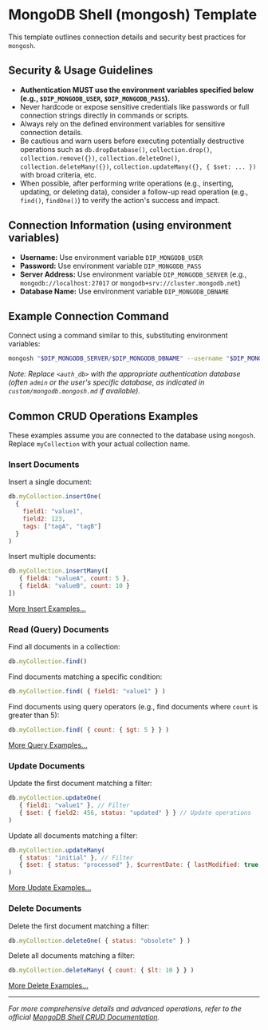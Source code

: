 # MongoDB Shell (mongosh) Template

This template outlines connection details and security best practices for `mongosh`.

## Security & Usage Guidelines

- **Authentication MUST use the environment variables specified below (e.g., `$DIP_MONGODB_USER`, `$DIP_MONGODB_PASS`).**
- Never hardcode or expose sensitive credentials like passwords or full connection strings directly in commands or scripts.
- Always rely on the defined environment variables for sensitive connection details.
- Be cautious and warn users before executing potentially destructive operations such as `db.dropDatabase()`, `collection.drop()`, `collection.remove({})`, `collection.deleteOne()`, `collection.deleteMany({})`, `collection.updateMany({}, { $set: ... })` with broad criteria, etc.
- When possible, after performing write operations (e.g., inserting, updating, or deleting data), consider a follow-up read operation (e.g., `find()`, `findOne()`) to verify the action's success and impact.

## Connection Information (using environment variables)

- **Username:** Use environment variable `DIP_MONGODB_USER`
- **Password:** Use environment variable `DIP_MONGODB_PASS`
- **Server Address:** Use environment variable `DIP_MONGODB_SERVER` (e.g., `mongodb://localhost:27017` or `mongodb+srv://cluster.mongodb.net`)
- **Database Name:** Use environment variable `DIP_MONGODB_DBNAME`

## Example Connection Command

Connect using a command similar to this, substituting environment variables:

```bash
mongosh "$DIP_MONGODB_SERVER/$DIP_MONGODB_DBNAME" --username "$DIP_MONGODB_USER" --password "$DIP_MONGODB_PASS" --authenticationDatabase <auth_db>
```

*Note: Replace `<auth_db>` with the appropriate authentication database (often `admin` or the user's specific database, as indicated in `custom/mongodb.mongosh.md` if available).* 

## Common CRUD Operations Examples

These examples assume you are connected to the database using `mongosh`. Replace `myCollection` with your actual collection name.

### Insert Documents

Insert a single document:
```javascript
db.myCollection.insertOne(
  {
    field1: "value1",
    field2: 123,
    tags: ["tagA", "tagB"]
  }
)
```

Insert multiple documents:
```javascript
db.myCollection.insertMany([
   { fieldA: "valueA", count: 5 },
   { fieldA: "valueB", count: 10 }
])
```
[More Insert Examples...](https://www.mongodb.com/docs/mongodb-shell/crud/insert/)

### Read (Query) Documents

Find all documents in a collection:
```javascript
db.myCollection.find()
```

Find documents matching a specific condition:
```javascript
db.myCollection.find( { field1: "value1" } )
```

Find documents using query operators (e.g., find documents where `count` is greater than 5):
```javascript
db.myCollection.find( { count: { $gt: 5 } } )
```
[More Query Examples...](https://www.mongodb.com/docs/mongodb-shell/crud/read/)

### Update Documents

Update the first document matching a filter:
```javascript
db.myCollection.updateOne(
   { field1: "value1" }, // Filter
   { $set: { field2: 456, status: "updated" } } // Update operations
)
```

Update all documents matching a filter:
```javascript
db.myCollection.updateMany(
   { status: "initial" }, // Filter
   { $set: { status: "processed" }, $currentDate: { lastModified: true } } // Update operations
)
```
[More Update Examples...](https://www.mongodb.com/docs/mongodb-shell/crud/update/)

### Delete Documents

Delete the first document matching a filter:
```javascript
db.myCollection.deleteOne( { status: "obsolete" } )
```

Delete all documents matching a filter:
```javascript
db.myCollection.deleteMany( { count: { $lt: 10 } } )
```
[More Delete Examples...](https://www.mongodb.com/docs/mongodb-shell/crud/delete/)

---

*For more comprehensive details and advanced operations, refer to the official [MongoDB Shell CRUD Documentation](https://www.mongodb.com/docs/mongodb-shell/crud/).* 